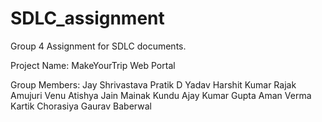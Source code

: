 # SDLC_assignment
Group 4 Assignment for SDLC documents.

Project Name: MakeYourTrip Web Portal

Group Members:
Jay Shrivastava
Pratik D Yadav
Harshit Kumar Rajak
Amujuri Venu 
Atishya Jain
Mainak Kundu
Ajay Kumar Gupta 
Aman Verma
Kartik Chorasiya
Gaurav Baberwal 
